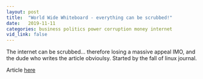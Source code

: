 ```yaml
---
layout: post
title:  "World Wide Whiteboard - everything can be scrubbed!"
date:   2019-11-11
categories: business politics power corruption money internet
vid_link: false
---
```


The internet can be scrubbed... therefore losing a massive appeal IMO, and the dude who writes the article obvioulsy.   Started by the fall of linux journal.

Article [here]

[here]: //doc.blog/2019/11/10/worldWideWhiteboard.html
